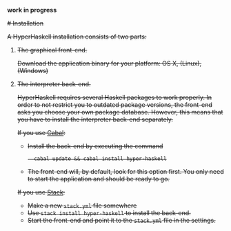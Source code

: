 **work in progress**

<del>
# Installation

A HyperHaskell installation consists of two parts:

1. The graphical front-end.

    Download the application binary for your platform: OS X, (Linux), (Windows)

2. The interpreter back-end.

    HyperHaskell requires several Haskell packages to work properly.
    In order to not restrict you to outdated package versions,
    the front-end asks you choose your own package database.
    However, this means that you have to install the interpreter back-end separately.

    If you use [Cabal][]:
    
    * Install the back-end by executing the command

            cabal update && cabal install hyper-haskell

    * The front-end will, by default, look for this option first.
    You only need to start the application and should be ready to go.

    If you use [Stack][]:
    
    * Make a new `stack.yml` file somewhere
    * Use `stack install hyper-haskell` to install the back-end.
    * Start the front-end and point it to the `stack.yml` file in the settings.

  [cabal]: https://www.haskell.org/cabal/
  [stack]: https://www.haskellstack.org
</del>
